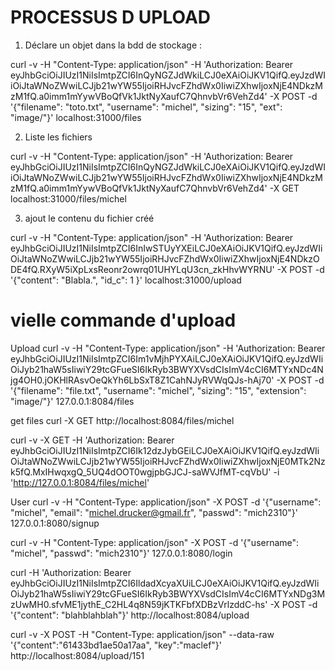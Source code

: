  
 # PROCESSUS D UPLOAD 
 
 1) Déclare un objet dans la bdd de stockage :
 
 curl -v -H "Content-Type: application/json" -H 'Authorization: Bearer eyJhbGciOiJIUzI1NiIsImtpZCI6InQyNGZJdWkiLCJ0eXAiOiJKV1QifQ.eyJzdWIiOiJtaWNoZWwiLCJjb21wYW55IjoiRHJvcFZhdWx0IiwiZXhwIjoxNjE4NDkzMzM1fQ.a0imm1mYywVBoQfVk1JktNyXaufC7QhnvbVr6VehZd4' -X POST -d '{"filename": "toto.txt", "username": "michel", "sizing": "15", "ext": "image/"}' localhost:31000/files
 
2) Liste les fichiers

curl -v -H "Content-Type: application/json" -H 'Authorization: Bearer eyJhbGciOiJIUzI1NiIsImtpZCI6InQyNGZJdWkiLCJ0eXAiOiJKV1QifQ.eyJzdWIiOiJtaWNoZWwiLCJjb21wYW55IjoiRHJvcFZhdWx0IiwiZXhwIjoxNjE4NDkzMzM1fQ.a0imm1mYywVBoQfVk1JktNyXaufC7QhnvbVr6VehZd4' -X GET localhost:31000/files/michel

3) ajout le contenu du fichier créé

curl -v -H "Content-Type: application/json" -H 'Authorization: Bearer eyJhbGciOiJIUzI1NiIsImtpZCI6InIwSTUyYXEiLCJ0eXAiOiJKV1QifQ.eyJzdWIiOiJtaWNoZWwiLCJjb21wYW55IjoiRHJvcFZhdWx0IiwiZXhwIjoxNjE4NDkzODE4fQ.RXyW5iXpLxsReonr2owrq01UHYLqU3cn_zkHhvWYRNU' -X POST -d '{"content": "Blabla.", "id_c": 1 }' localhost:31000/upload

# vielle commande d'upload
 Upload
 curl -v -H "Content-Type: application/json" -H 'Authorization: Bearer eyJhbGciOiJIUzI1NiIsImtpZCI6Im1vMjhPYXAiLCJ0eXAiOiJKV1QifQ.eyJzdWIiOiJyb21haW5sIiwiY29tcGFueSI6IkRyb3BWYXVsdCIsImV4cCI6MTYxNDc4Njg4OH0.jOKHlRAsvOeQkYh6LbSxT8Z1CahNJyRVWqQJs-hAj70' -X POST -d '{"filename": "file.txt", "username": "michel", "sizing": "15", "extension": "image/"}' 127.0.0.1:8084/files
 
 get files
 curl -X GET http://localhost:8084/files/michel

curl -v -X GET -H 'Authorization: Bearer eyJhbGciOiJIUzI1NiIsImtpZCI6Ik12dzJybGEiLCJ0eXAiOiJKV1QifQ.eyJzdWIiOiJtaWNoZWwiLCJjb21wYW55IjoiRHJvcFZhdWx0IiwiZXhwIjoxNjE0MTk2Nzk5fQ.MxIHwqxgQ_5UQ4dOOT0wgjpbGJCJ-saWVJfMT-cqVbU'   -i 'http://127.0.0.1:8084/files/michel'

User
curl -v -H "Content-Type: application/json"  -X POST -d '{"username": "michel", "email": "michel.drucker@gmail.fr", "passwd": "mich2310"}' 127.0.0.1:8080/signup

curl -v -H "Content-Type: application/json"  -X POST -d '{"username": "michel",  "passwd": "mich2310"}' 127.0.0.1:8080/login


curl -H 'Authorization: Bearer eyJhbGciOiJIUzI1NiIsImtpZCI6IldadXcyaXUiLCJ0eXAiOiJKV1QifQ.eyJzdWIiOiJyb21haW5sIiwiY29tcGFueSI6IkRyb3BWYXVsdCIsImV4cCI6MTYxNDg3MzUwMH0.sfvME1jythE_C2HL4q8N59jKTKFbfXDBzVrlzddC-hs' -X POST -d '{"content": "blahblahblah"}' http://localhost:8084/upload

curl -v -X POST -H "Content-Type: application/json" --data-raw '{"content":"61433bd1ae50a17aa", "key":"maclef"}' http://localhost:8084/upload/151


